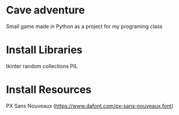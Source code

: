 # Cave adventure
Small game made in Python as a project for my programing class
# Install Libraries
tkinter
random
collections
PIL
# Install Resources
PX Sans Nouveaux (https://www.dafont.com/px-sans-nouveaux.font)
